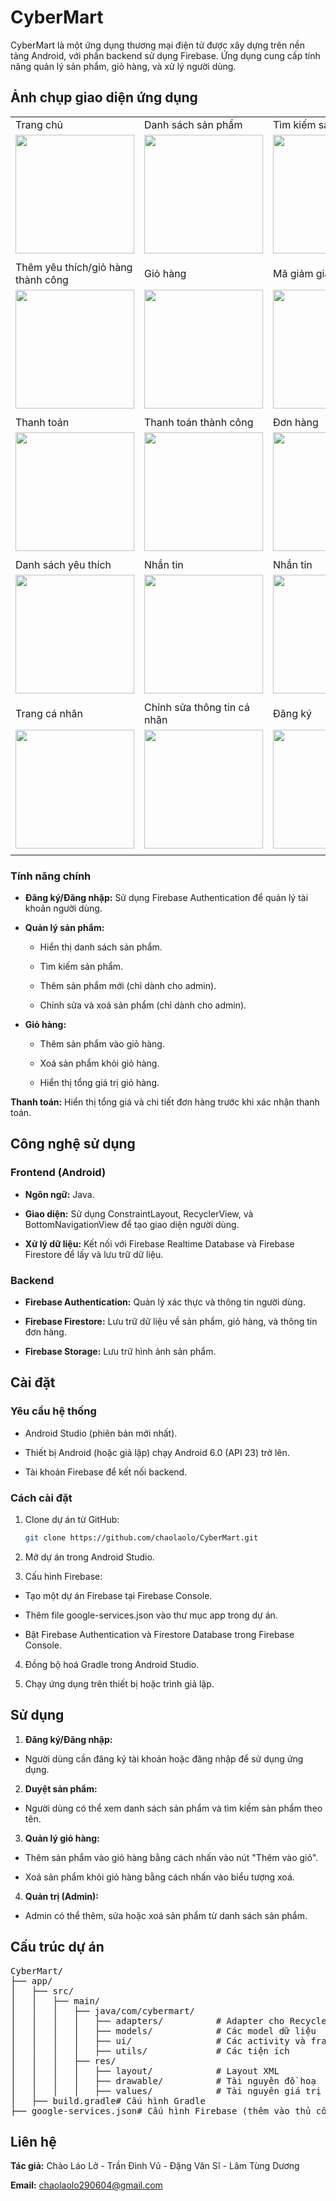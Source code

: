 <h1>CyberMart</h1>

CyberMart là một ứng dụng thương mại điện tử được xây dựng trên nền tảng Android, với phần backend sử dụng Firebase. Ứng dụng cung cấp tính năng quản lý sản phẩm, giỏ hàng, và xử lý người dùng.


## Ảnh chụp giao diện ứng dụng
<table>
  <tr>
    <td>Trang chủ</td>
    <td>Danh sách sản phẩm</td>
    <td>Tìm kiếm sản phẩm</td>
    <td>Chi tiết sản phẩm</td>
  </tr>
  <tr>
    <td><img src="ScreenShots/Screenshot_1744443842.png" width="190"></td>
    <td><img src="ScreenShots/Screenshot_1744443866.png" width="190"></td>
    <td><img src="ScreenShots/Screenshot_1744443886.png" width="190"></td>
    <td><img src="ScreenShots/Screenshot_1744443910.png" width="190"></td>
  </tr>
  <tr>
    <td colspan="4"></td>
  </tr>
  <tr>
    <td>Thêm yêu thích/giỏ hàng thành công</td>
    <td>Giỏ hàng</td>
    <td>Mã giảm giá</td>
    <td>Áp mã giảm giá thành công</td>
  </tr>
  <tr>
    <td><img src="ScreenShots/Screenshot_1744443926.png" width="190"></td>
    <td><img src="ScreenShots/Screenshot_1744443955.png" width="190"></td>
    <td><img src="ScreenShots/Screenshot_1744443975.png" width="190"></td>
    <td><img src="ScreenShots/Screenshot_1744443991.png" width="190"></td>
  </tr>
  <tr>
    <td colspan="4"></td>
  </tr>
  <tr>
    <td>Thanh toán</td>
    <td>Thanh toán thành công</td>
    <td>Đơn hàng</td>
    <td>Chi tiết đơn hàng</td>
  </tr>
  <tr>
    <td><img src="ScreenShots/Screenshot_1744443997.png" width="190"></td>
    <td><img src="ScreenShots/Screenshot_1744444041.png" width="190"></td>
    <td><img src="ScreenShots/Screenshot_1744444056.png" width="190"></td>
    <td><img src="ScreenShots/Screenshot_1744444058.png" width="190"></td>
  </tr>
  <tr>
    <td colspan="4"></td>
  </tr>
  <tr>
    <td>Danh sách yêu thích</td>
    <td>Nhắn tin</td>
    <td>Nhắn tin</td>
    <td>Lịch sử tin nhắn</td>
  </tr>
  <tr>
    <td><img src="ScreenShots/Screenshot_1744444095.png" width="190"></td>
    <td><img src="ScreenShots/Screenshot_1744444138.png" width="190"></td>
    <td><img src="ScreenShots/Screenshot_1744444143.png" width="190"></td>
    <td><img src="ScreenShots/Screenshot_1744444154.png" width="190"></td>
  </tr>
  <tr>
    <td colspan="4"></td>
  </tr>
  <tr>
    <td>Trang cá nhân</td>
    <td>Chỉnh sửa thông tin cá nhân</td>
    <td>Đăng ký</td>
    <td>Đăng nhập</td>
  </tr>
  <tr>
    <td><img src="ScreenShots/Screenshot_1744444159.png" width="190"></td>
    <td><img src="ScreenShots/Screenshot_1744444168.png" width="190"></td>
    <td><img src="ScreenShots/Screenshot_1744444276.png" width="190"></td>
    <td><img src="ScreenShots/Screenshot_1744444280.png" width="190"></td>
  </tr>
  <tr>
    <td colspan="4"></td>
  </tr>
</table>

<h3>Tính năng chính</h3>

- **Đăng ký/Đăng nhập:** Sử dụng Firebase Authentication để quản lý tài khoản người dùng.

- **Quản lý sản phẩm:**

  - Hiển thị danh sách sản phẩm.

  - Tìm kiếm sản phẩm.

  - Thêm sản phẩm mới (chỉ dành cho admin).

  - Chỉnh sửa và xoá sản phẩm (chỉ dành cho admin).

- **Giỏ hàng:**

  - Thêm sản phẩm vào giỏ hàng.

  - Xoá sản phẩm khỏi giỏ hàng.

  - Hiển thị tổng giá trị giỏ hàng.

**Thanh toán:** Hiển thị tổng giá và chi tiết đơn hàng trước khi xác nhận thanh toán.

<h2>Công nghệ sử dụng</h2>

<h3>Frontend (Android)</h3>

- **Ngôn ngữ:** Java.

- **Giao diện:** Sử dụng ConstraintLayout, RecyclerView, và BottomNavigationView để tạo giao diện người dùng.

- **Xử lý dữ liệu:** Kết nối với Firebase Realtime Database và Firebase Firestore để lấy và lưu trữ dữ liệu.

<h3>Backend</h3>

- **Firebase Authentication:** Quản lý xác thực và thông tin người dùng.

- **Firebase Firestore:** Lưu trữ dữ liệu về sản phẩm, giỏ hàng, và thông tin đơn hàng.

- **Firebase Storage:** Lưu trữ hình ảnh sản phẩm.

<h2>Cài đặt</h2>

<h3>Yêu cầu hệ thống</h3>

- Android Studio (phiên bản mới nhất).

- Thiết bị Android (hoặc giả lập) chạy Android 6.0 (API 23) trở lên.

- Tài khoản Firebase để kết nối backend.

<h3>Cách cài đặt</h3>

1. Clone dự án từ GitHub:
   ```bash
   git clone https://github.com/chaolaolo/CyberMart.git

2. Mở dự án trong Android Studio.

3. Cấu hình Firebase:

- Tạo một dự án Firebase tại Firebase Console.

- Thêm file google-services.json vào thư mục app trong dự án.

- Bật Firebase Authentication và Firestore Database trong Firebase Console.

4. Đồng bộ hoá Gradle trong Android Studio.

5. Chạy ứng dụng trên thiết bị hoặc trình giả lập.

<h2>Sử dụng</h2>

1. **Đăng ký/Đăng nhập:**

- Người dùng cần đăng ký tài khoản hoặc đăng nhập để sử dụng ứng dụng.

2. **Duyệt sản phẩm:**

- Người dùng có thể xem danh sách sản phẩm và tìm kiếm sản phẩm theo tên.

3. **Quản lý giỏ hàng:**

- Thêm sản phẩm vào giỏ hàng bằng cách nhấn vào nút "Thêm vào giỏ".

- Xoá sản phẩm khỏi giỏ hàng bằng cách nhấn vào biểu tượng xoá.

4. **Quản trị (Admin):**

- Admin có thể thêm, sửa hoặc xoá sản phẩm từ danh sách sản phẩm.

<h2>Cấu trúc dự án</h2>
<pre>
CyberMart/  
├── app/
│   ├── src/
│   │   ├── main/
│   │   │   ├── java/com/cybermart/
│   │   │   │   ├── adapters/          # Adapter cho RecyclerView
│   │   │   │   ├── models/            # Các model dữ liệu
│   │   │   │   ├── ui/                # Các activity và fragment
│   │   │   │   ├── utils/             # Các tiện ích
│   │   │   ├── res/
│   │   │   │   ├── layout/            # Layout XML
│   │   │   │   ├── drawable/          # Tài nguyên đồ hoạ
│   │   │   │   ├── values/            # Tài nguyên giá trị (strings, styles,...)
│   ├── build.gradle# Cấu hình Gradle
├── google-services.json# Cấu hình Firebase (thêm vào thủ công)
</pre>
<h2>Liên hệ</h2>

**Tác giả:** Chảo Láo Lở - Trần Đình Vũ - Đặng Văn Sĩ - Lâm Tùng Dương

**Email:** chaolaolo290604@gmail.com

